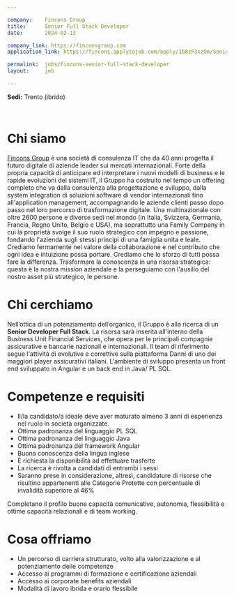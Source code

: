 ```yaml
---

company:    Fincons Group
title:      Senior Full Stack Developer
date:       2024-02-13

company_link: https://finconsgroup.com
application_link: https://fincons.applytojob.com/apply/1b8zP3xzOm/Senior-Developer-Full-Stack

permalink:  jobs/fincons-senior-full-stack-developer
layout:     job

---
```


**Sedi:** Trento (ibrido)

<br/>


# Chi siamo

[Fincons Group](https://www.finconsgroup.com) è una società di consulenza IT che da 40 anni progetta il futuro digitale di aziende leader sui mercati internazionali. Forte della propria capacità di anticipare ed interpretare i nuovi modelli di business e le rapide evoluzioni dei sistemi IT, il Gruppo ha costruito nel tempo un offering completo che va dalla consulenza alla progettazione e sviluppo, dalla system integration di soluzioni software di vendor internazionali fino all'application management, accompagnando le aziende clienti passo dopo passo nel loro percorso di trasformazione digitale. Una multinazionale con oltre 2600 persone e diverse sedi nel mondo (in Italia, Svizzera, Germania, Francia, Regno Unito, Belgio e USA), ma soprattutto una Family Company in cui la proprietà svolge il suo ruolo strategico con impegno e passione, fondando l'azienda sugli stessi principi di una famiglia unita e leale.
Crediamo fermamente nel valore della collaborazione e nel contributo che ogni idea e intuizione possa portare. Crediamo che lo sforzo di tutti possa fare la differenza. Trasformare la conoscenza in una risorsa strategica: questa è la nostra mission aziendale e la perseguiamo con l'ausilio del nostro asset più strategico, le persone.

# Chi cerchiamo

Nell’ottica di un potenziamento dell’organico, il Gruppo è alla ricerca di un <b>Senior Developer Full Stack</b>.
La risorsa sarà inserita all'interno della Business Unit Financial Services, che opera per le principali compagnie assicurative e bancarie nazionali e internazionali. Il team di riferimento segue l'attività di evolutive e correttive sulla piattaforma Danni di uno dei maggiori player assicurativi italiani. L'ambiente di sviluppo presenta un front end sviluppato in Angular e un back end in Java/ PL SQL.

# Competenze e requisiti

- Il/la candidato/a ideale deve aver maturato almeno 3 anni di esperienza nel ruolo in società organizzate.
- Ottima padronanza del linguaggio PL SQL
- Ottima padronanza del linguaggio Java
- Ottima padronanza del framework Angular
- Buona conoscenza della lingua inglese
- È richiesta la disponibilità ad effettuare trasferte
- La ricerca è rivolta a candidati di entrambi i sessi
- Saranno prese in considerazione, altresì, candidature di risorse che risultino appartenenti alle Categorie Protette con percentuale di invalidità superiore al 46%

Completano il profilo buone capacità comunicative, autonomia, flessibilità e ottime capacità relazionali e di team working.

# Cosa offriamo

- Un percorso di carriera strutturato, volto alla valorizzazione e al potenziamento delle competenze
- Accesso ai programmi di formazione e certificazione aziendali
- Accesso ai corporate benefits aziendali
- Modalità di lavoro ibrida e orario flessibile
